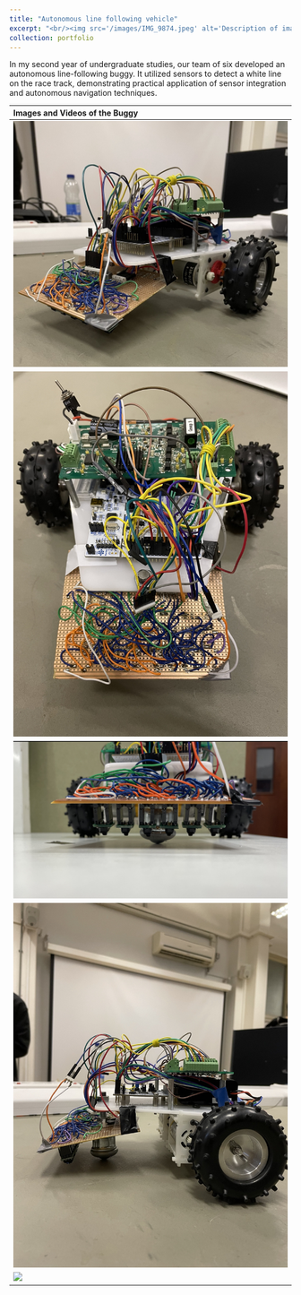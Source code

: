 ```yaml
---
title: "Autonomous line following vehicle"
excerpt: "<br/><img src='/images/IMG_9874.jpeg' alt='Description of image' width='600' height='450'>"
collection: portfolio
---
```

In my second year of undergraduate studies, our team of six developed an autonomous line-following buggy. It utilized sensors to detect a white line on the race track, demonstrating practical application of sensor integration and autonomous navigation techniques.

| Images and Videos of the Buggy |
|:--------|
| <img src='/images/IMG_9874.jpeg'>  |
| <img src='/images/Buggy_birdview.PNG'> |
|  <img src='/images/Buggy_Front.jpeg'> |
| <img src='/images/Buggy_side.PNG'> |
| <img src='/images/Buggy.gif'> |





